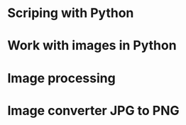 # Scriping with Python

# Work with images in Python

# Image processing

# Image converter JPG to PNG
